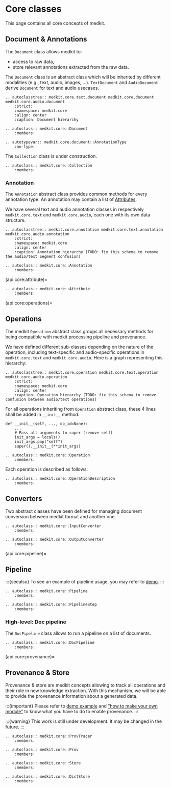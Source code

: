 # Core classes

This page contains all core concepts of medkit.

## Document & Annotations

The `Document` class allows medkit to:
* access to raw data,
* store relevant annotations extracted from the raw data.

The `Document` class is an abstract class which will be inherited by
different modalities (e.g., text, audio, images, ...).
`TextDocument` and `AudioDocument` derive `Document` for text and audio usecases.

```{eval-rst}
.. autoclasstree:: medkit.core.text.document medkit.core.document medkit.core.audio.document
    :strict:
    :namespace: medkit.core
    :align: center
    :caption: Document hierarchy
```

```{eval-rst}
.. autoclass:: medkit.core::Document
    :members:
```

```{eval-rst}
.. autotypevar:: medkit.core.document::AnnotationType
    :no-type:
 ```

The `Collection` class is under construction.

```{eval-rst}
.. autoclass:: medkit.core::Collection
    :members:
```


### Annotation

The `Annotation` abstract class provides common methods for every
annotation type.
An annotation may contain a list of [Attributes](api:core:attribute).

We have several text and audio annotation classes in respectively `medkit.core.text` and `medkit.core.audio`,
each one with its own data structure.

```{eval-rst}
.. autoclasstree:: medkit.core.annotation medkit.core.text.annotation medkit.core.audio.annotation
    :strict:
    :namespace: medkit.core
    :align: center
    :caption: Annotation hierarchy (TODO: fix this schema to remove the audio/text Segment confusion)
```

```{eval-rst}
.. autoclass:: medkit.core::Annotation
    :members:
```

(api:core:attribute)=
```{eval-rst}
.. autoclass:: medkit.core::Attribute
    :members:
```

(api:core:operations)=
## Operations

The medkit `Operation` abstract class groups all necessary methods for
being compatible with medkit processing pipeline and provenance.

We have defined different sub-classes depending on the nature of the operation,
including text-specific and audio-specific operations in `medkit.core.text` and `medkit.core.audio`.
Here is a graph representing this hierarchy:

```{eval-rst}
.. autoclasstree:: medkit.core.operation medkit.core.text.operation medkit.core.audio.operation
    :strict:
    :namespace: medkit.core
    :align: center
    :caption: Operation hierarchy (TODO: fix this schema to remove confusion between audio/text operations)
```

For all operations inheriting from `Operation` abstract class, these 4 lines
shall be added in `__init__` method:
```
def __init__(self, ..., op_id=None):
    ...
    # Pass all arguments to super (remove self)
    init_args = locals()
    init_args.pop("self")
    super().__init__(**init_args)
```

```{eval-rst}
.. autoclass:: medkit.core::Operation
    :members:
```

Each operation is described as follows:

```{eval-rst}
.. autoclass:: medkit.core::OperationDescription
    :members:
```

## Converters

Two abstract classes have been defined for managing document conversion
between medkit format and another one.

```{eval-rst}
.. autoclass:: medkit.core::InputConverter
    :members:
```

```{eval-rst}
.. autoclass:: medkit.core::OutputConverter
    :members:
```

(api:core:pipeline)=
## Pipeline

:::{seealso}
To see an example of pipeline usage, you may refer to [demo](../examples/demo).
:::

```{eval-rst}
.. autoclass:: medkit.core::Pipeline
    :members:
```

```{eval-rst}
.. autoclass:: medkit.core::PipelineStep
    :members:
```

### High-level: Doc pipeline

The `DocPipeline` class allows to run a pipeline on a list of documents.

```{eval-rst}
.. autoclass:: medkit.core::DocPipeline
    :members:
```

(api:core:provenance)=
## Provenance & Store

Provenance & store are medkit concepts allowing to track all operations and
their role in new knowledge extraction.
With this mechanism, we will be able to provide the provenance information
about a generated data.

:::{important}
Please refer to [demo example](../examples/demo) and ["how to make your own
module"](../user_guide/module) to know what you have to do to enable
provenance.
:::

:::{warning}
This work is still under development. It may be changed in the future.
:::

```{eval-rst}
.. autoclass:: medkit.core::ProvTracer
    :members:
```

```{eval-rst}
.. autoclass:: medkit.core::Prov
    :members:
```

```{eval-rst}
.. autoclass:: medkit.core::Store
    :members:
```

```{eval-rst}
.. autoclass:: medkit.core::DictStore
    :members:
```
